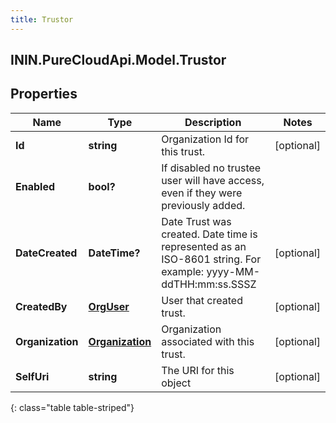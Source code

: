 ```yaml
---
title: Trustor
---
```

## ININ.PureCloudApi.Model.Trustor

## Properties

|Name | Type | Description | Notes|
|------------ | ------------- | ------------- | -------------|
| **Id** | **string** | Organization Id for this trust. | [optional] |
| **Enabled** | **bool?** | If disabled no trustee user will have access, even if they were previously added. | |
| **DateCreated** | **DateTime?** | Date Trust was created. Date time is represented as an ISO-8601 string. For example: yyyy-MM-ddTHH:mm:ss.SSSZ | [optional] |
| **CreatedBy** | [**OrgUser**](OrgUser.html) | User that created trust. | [optional] |
| **Organization** | [**Organization**](Organization.html) | Organization associated with this trust. | [optional] |
| **SelfUri** | **string** | The URI for this object | [optional] |
{: class="table table-striped"}


